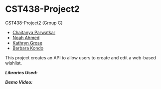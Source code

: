 # CST438-Project2
CST438-Project2 (Group C)

- [Chaitanya Parwatkar](https://github.com/parw8649)
- [Noah Ahmed](https://github.com/noa316)
- [Kathryn Grose](https://github.com/katgrose)
- [Barbara Kondo](https://github.com/bkondo)

This project creates an API to allow users to create and edit a web-based wishlist.

***Libraries Used:***

***Demo Video:***
